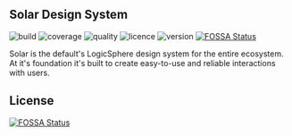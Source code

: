 Solar Design System
---

![build](https://img.shields.io/circleci/build/github/gabrielrbeiro/solar?style=flat-square)
![coverage](https://img.shields.io/codecov/c/github/gabrielrbeiro/solar?style=flat-square)
![quality](https://img.shields.io/codacy/grade/bf5eb4b5636f45098ba8ff8470f76668?style=flat-square)
![licence](https://img.shields.io/github/license/gabrielrbeiro/solar?style=flat-square)
![version](https://img.shields.io/github/package-json/v/gabrielrbeiro/solar?style=flat-square)
[![FOSSA Status](https://app.fossa.com/api/projects/git%2Bgithub.com%2Fgabrielrbeiro%2Fsolar.svg?type=shield)](https://app.fossa.com/projects/git%2Bgithub.com%2Fgabrielrbeiro%2Fsolar?ref=badge_shield)

Solar is the default's LogicSphere design system for the entire ecosystem.
At it's foundation it's built to create easy-to-use and reliable interactions
with users.


## License
[![FOSSA Status](https://app.fossa.com/api/projects/git%2Bgithub.com%2Fgabrielrbeiro%2Fsolar.svg?type=large)](https://app.fossa.com/projects/git%2Bgithub.com%2Fgabrielrbeiro%2Fsolar?ref=badge_large)